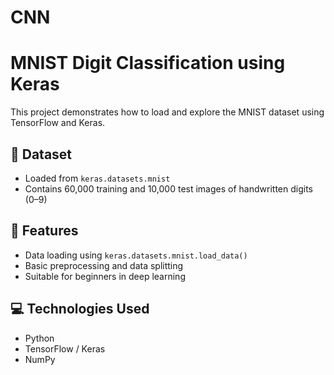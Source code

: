 # CNN

# MNIST Digit Classification using Keras

This project demonstrates how to load and explore the MNIST dataset using TensorFlow and Keras.

## 📁 Dataset
- Loaded from `keras.datasets.mnist`
- Contains 60,000 training and 10,000 test images of handwritten digits (0–9)

## 📌 Features
- Data loading using `keras.datasets.mnist.load_data()`
- Basic preprocessing and data splitting
- Suitable for beginners in deep learning

## 💻 Technologies Used
- Python
- TensorFlow / Keras
- NumPy
